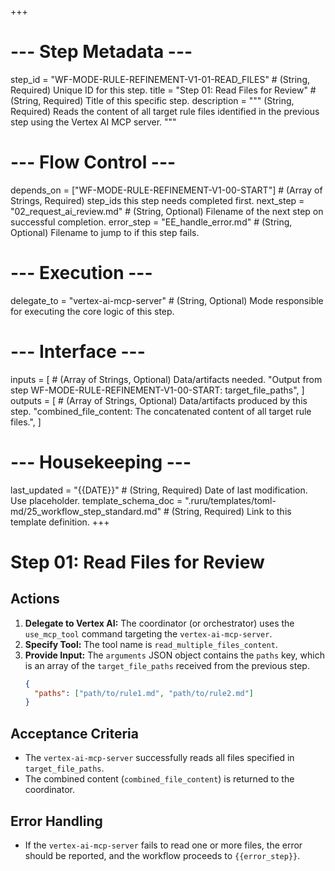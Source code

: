 +++
# --- Step Metadata ---
step_id = "WF-MODE-RULE-REFINEMENT-V1-01-READ_FILES" # (String, Required) Unique ID for this step.
title = "Step 01: Read Files for Review" # (String, Required) Title of this specific step.
description = """
(String, Required) Reads the content of all target rule files identified in the previous step
using the Vertex AI MCP server.
"""

# --- Flow Control ---
depends_on = ["WF-MODE-RULE-REFINEMENT-V1-00-START"] # (Array of Strings, Required) step_ids this step needs completed first.
next_step = "02_request_ai_review.md" # (String, Optional) Filename of the next step on successful completion.
error_step = "EE_handle_error.md" # (String, Optional) Filename to jump to if this step fails.

# --- Execution ---
delegate_to = "vertex-ai-mcp-server" # (String, Optional) Mode responsible for executing the core logic of this step.

# --- Interface ---
inputs = [ # (Array of Strings, Optional) Data/artifacts needed.
    "Output from step WF-MODE-RULE-REFINEMENT-V1-00-START: target_file_paths",
]
outputs = [ # (Array of Strings, Optional) Data/artifacts produced by this step.
    "combined_file_content: The concatenated content of all target rule files.",
]

# --- Housekeeping ---
last_updated = "{{DATE}}" # (String, Required) Date of last modification. Use placeholder.
template_schema_doc = ".ruru/templates/toml-md/25_workflow_step_standard.md" # (String, Required) Link to this template definition.
+++

# Step 01: Read Files for Review

## Actions

1.  **Delegate to Vertex AI:** The coordinator (or orchestrator) uses the `use_mcp_tool` command targeting the `vertex-ai-mcp-server`.
2.  **Specify Tool:** The tool name is `read_multiple_files_content`.
3.  **Provide Input:** The `arguments` JSON object contains the `paths` key, which is an array of the `target_file_paths` received from the previous step.
    ```json
    {
      "paths": ["path/to/rule1.md", "path/to/rule2.md"]
    }
    ```

## Acceptance Criteria

*   The `vertex-ai-mcp-server` successfully reads all files specified in `target_file_paths`.
*   The combined content (`combined_file_content`) is returned to the coordinator.

## Error Handling

*   If the `vertex-ai-mcp-server` fails to read one or more files, the error should be reported, and the workflow proceeds to `{{error_step}}`.
